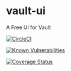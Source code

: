 # vault-ui
A Free UI for Vault

[![CircleCI](https://circleci.com/gh/alanraison/vault-ui.svg?style=svg)](https://circleci.com/gh/alanraison/vault-ui)

[![Known Vulnerabilities](https://snyk.io/test/github/alanraison/vault-ui/badge.svg)](https://snyk.io/test/github/alanraison/vault-ui)

[![Coverage Status](https://coveralls.io/repos/github/alanraison/vault-ui/badge.svg?branch=master)](https://coveralls.io/github/alanraison/vault-ui?branch=master)